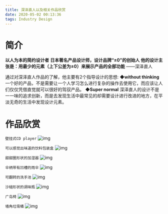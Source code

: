 ```yaml
---
title: 深泽直人以及相关作品欣赏
date: 2020-05-02 00:13:36
tags: Industry Design
---
```

# 简介
**以人为本的简约设计者**
**日本著名产品设计师，设计品牌“±0”的创始人**
**他的设计主张是：用最少的元素（上下公差为±0）来展示产品的全部功能**
——深泽直人

通过对深泽直人作品的了解，他主要有2个指导设计的思想:
**◆without thinking**
一个好的产品，不是需要让一个人学习怎么进行复杂的操作去使用它，而应该让人们仅仅凭借直觉就可以很好的驾驭产品。
**◆Super normal**
深泽直人的设计不是一一味的追求创新，而是去发现生活中最常见的却需要设计进行改进的地方，在平淡无奇的生活中发现设计元素。

# 作品欣赏
`壁挂式CD player`
![img](https://cdn.jsdelivr.net/gh/elsyq1123/blog1123/themes/Cxo/source/img/assets/2.jpg)

`可以感觉出味道的饮料包装盒`
![img](https://cdn.jsdelivr.net/gh/elsyq1123/blog1123/themes/Cxo/source/img/assets/4.png)

`甜甜圈形状的加湿器`
![img](https://cdn.jsdelivr.net/gh/elsyq1123/blog1123/themes/Cxo/source/img/assets/1.png)

`伞柄带有凹槽的雨伞`
![img](https://cdn.jsdelivr.net/gh/elsyq1123/blog1123/themes/Cxo/source/img/assets/11.jpg)

`可翻转的洗手池`
![img](https://cdn.jsdelivr.net/gh/elsyq1123/blog1123/themes/Cxo/source/img/assets/9.png)

`沙槌形状的调味瓶`
![img](https://cdn.jsdelivr.net/gh/elsyq1123/blog1123/themes/Cxo/source/img/assets/10.png)

`广岛椅`
![img](https://cdn.jsdelivr.net/gh/elsyq1123/blog1123/themes/Cxo/source/img/assets/13.png)

`墙角垃圾桶`
![img](https://cdn.jsdelivr.net/gh/elsyq1123/blog1123/themes/Cxo/source/img/assets/12.png)